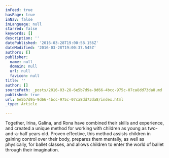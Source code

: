 ```yaml
---
inFeed: true
hasPage: true
inNav: false
inLanguage: null
starred: false
keywords: []
description: ''
datePublished: '2016-03-28T19:00:58.156Z'
dateModified: '2016-03-28T19:00:37.545Z'
authors: []
publisher:
  name: null
  domain: null
  url: null
  favicon: null
title: ''
author: []
sourcePath: _posts/2016-03-28-6e5b7d9a-9d66-4bcc-975c-07ca8dd73da8.md
published: true
url: 6e5b7d9a-9d66-4bcc-975c-07ca8dd73da8/index.html
_type: Article

---
```

Together, Irina, Galina, and Rona have combined their skills and experience, and created a unique method for working with children as young as two-and-a-half years old. Proven effective, this method assists children in gaining control over their body, prepares them mentally, as well as physically, for ballet classes, and allows children to enter the world of ballet through their imagination.